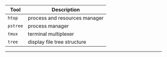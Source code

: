 | Tool   | Description       |
---------|---------------------
| `htop` | process and resources manager   |
| `pstree` | process manager |
| `tmux` | terminal multiplexer |
| `tree` | display file tree structure |
------------------------------
